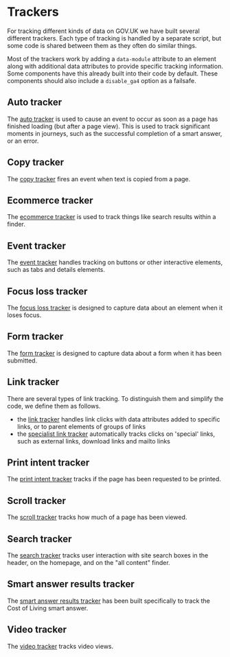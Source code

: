 # Trackers

For tracking different kinds of data on GOV.UK we have built several different trackers. Each type of tracking is handled by a separate script, but some code is shared between them as they often do similar things.

Most of the trackers work by adding a `data-module` attribute to an element along with additional data attributes to provide specific tracking information. Some components have this already built into their code by default. These components should also include a `disable_ga4` option as a failsafe.

## Auto tracker

The [auto tracker](trackers/ga4-auto-tracker.md) is used to cause an event to occur as soon as a page has finished loading (but after a page view). This is used to track significant moments in journeys, such as the successful completion of a smart answer, or an error.

## Copy tracker

The [copy tracker](trackers/ga4-copy-tracker.md) fires an event when text is copied from a page.

## Ecommerce tracker

The [ecommerce tracker](trackers/ga4-ecommerce-tracker.md) is used to track things like search results within a finder.

## Event tracker

The [event tracker](trackers/ga4-event-tracker.md) handles tracking on buttons or other interactive elements, such as tabs and details elements.

## Focus loss tracker

The [focus loss tracker](trackers/ga4-focus-loss-tracker.md) is designed to capture data about an element when it loses focus.

## Form tracker

The [form tracker](trackers/ga4-form-tracker.md) is designed to capture data about a form when it has been submitted.

## Link tracker

There are several types of link tracking. To distinguish them and simplify the code, we define them as follows.

- the [link tracker](trackers/ga4-link-tracker.md) handles link clicks with data attributes added to specific links, or to parent elements of groups of links
- the [specialist link tracker](trackers/ga4-specialist-link-tracker.md) automatically tracks clicks on 'special' links, such as external links, download links and mailto links

## Print intent tracker

The [print intent tracker](trackers/ga4-print-intent-tracker.md) tracks if the page has been requested to be printed.

## Scroll tracker

The [scroll tracker](trackers/ga4-scroll-tracker.md) tracks how much of a page has been viewed.

## Search tracker

The [search tracker](trackers/ga4-search-tracker.md) tracks user interaction with site search boxes in the header, on the homepage, and on the "all content" finder.

## Smart answer results tracker

The [smart answer results tracker](trackers/ga4-smart-answer-results-tracker.md) has been built specifically to track the Cost of Living smart answer.

## Video tracker

The [video tracker](trackers/ga4-video-tracker.md) tracks video views.
